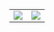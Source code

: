 <div style="display: flex; justify-content: center;">
  <table>
    <tr>
      <td>
        <picture>
          <source srcset="https://github-readme-stats.vercel.app/api?username=yifen9&show_icons=true&theme=dark" media="(prefers-color-scheme: dark)" />
          <source srcset="https://github-readme-stats.vercel.app/api?username=yifen9&show_icons=true" media="(prefers-color-scheme: light), (prefers-color-scheme: no-preference)" />
          <img align="center" src="https://github-readme-stats.vercel.app/api?username=yifen9&show_icons=true" />
        </picture>
      </td>
      <td>
        <picture>
          <source srcset="https://github-readme-stats.vercel.app/api/top-langs?username=yifen9&layout=compact&langs_count=16&theme=dark" media="(prefers-color-scheme: dark)" />
          <source srcset="https://github-readme-stats.vercel.app/api/top-langs?username=yifen9&layout=compact&langs_count=16" media="(prefers-color-scheme: light), (prefers-color-scheme: no-preference)" />
          <img align="center" src="https://github-readme-stats.vercel.app/api/top-langs?username=yifen9&layout=compact&langs_count=8" />
        </picture>
      </td>
    </tr>
  </table>
</div>
